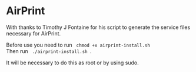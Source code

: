 AirPrint
========

With thanks to Timothy J Fontaine for his script to generate the service files necessary for AirPrint.

Before use you need to run <code> chmod +x airprint-install.sh </code>
Then run <code> ./airprint-install.sh </code>.

It will be necessary to do this as root or by using sudo.
